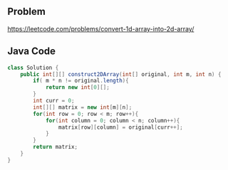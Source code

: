 ## Problem

https://leetcode.com/problems/convert-1d-array-into-2d-array/

## Java Code

```java
class Solution {
    public int[][] construct2DArray(int[] original, int m, int n) {
        if( m * n != original.length){
            return new int[0][];
        }
        int curr = 0;
        int[][] matrix = new int[m][n];
        for(int row = 0; row < m; row++){
            for(int column = 0; column < n; column++){
                matrix[row][column] = original[curr++];
            }
        }
        return matrix;
    }
}
```